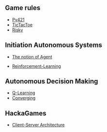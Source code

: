 ## Game rules

- [Py421](?tuto-game-py421)
- [TicTacToe](?tuto-game-tictactoe)
- [Risky](?tuto-game-risky)

## Initiation Autonomous Systems

- [The notion of Agent](?tuto-initai-agent)
<!-- State Machine -->
- [Reinforcement-Learning](?tuto-initai-rl)
<!-- Planning and Optimisation -->

## Autonomous Decision Making

- [Q-Learning](?tuto-decma-qlearning)
- [Converging](?tuto-decma-converging)
<!-- [Decision-Tree](?tuto-decma-dectree) -->
<!-- Model-Learning -->

<!-- ## Experiemental Area -->


<!-- ## Experiemental Area -->

## HackaGames

- [Client-Server Architecture](?tuto-client-server)

